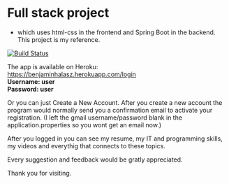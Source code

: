 # Full stack project 
- which uses html-css in the frontend and Spring Boot in the backend. This project is my reference.

[![Build Status](https://travis-ci.org/HuserB8927/full-stack-spring-boot-html-css.svg?branch=master)](https://travis-ci.org/HuserB8927/full-stack-spring-boot-html-css)

The app is available on Heroku: https://benjaminhalasz.herokuapp.com/login <br>
    **Username: user** <br>
    **Password: user** <br>

Or you can just Create a New Account. After you create a new account the program would normally send you a confirmation email to activate your registration. (I left the gmail username/password blank in the application.properties so you wont get an email now.)<br>

After you logged in you can see my resume, my IT and programming skills, my videos and everythig that connects to these topics.

Every suggestion and feedback would be gratly appreciated. 

Thank you for visiting. 
